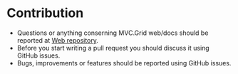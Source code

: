 # Contribution
- Questions or anything conserning MVC.Grid web/docs should be reported at [Web repository](https://github.com/NonFactors/MVC5.Grid.Web).
- Before you start writing a pull request you should discuss it using GitHub issues.
- Bugs, improvements or features should be reported using GitHub issues.
